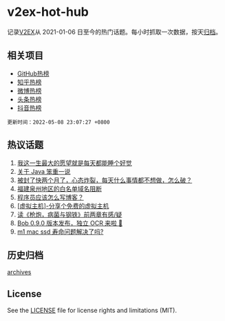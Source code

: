 # v2ex-hot-hub

 记录[V2EX](https://www.v2ex.com/)从 2021-01-06 日至今的热门话题。每小时抓取一次数据，按天[归档](archives)。
 
 ## 相关项目

- [GitHub热榜](https://github.com/lonnyzhang423/github-hot-hub)
- [知乎热榜](https://github.com/lonnyzhang423/zhihu-hot-hub)
- [微博热榜](https://github.com/lonnyzhang423/weibo-hot-hub)
- [头条热榜](https://github.com/lonnyzhang423/toutiao-hot-hub)
- [抖音热榜](https://github.com/lonnyzhang423/douyin-hot-hub)


 `更新时间：2022-05-08 23:07:27 +0800`

## 热议话题

1. [我这一生最大的愿望就是每天都能睡个好觉](https://www.v2ex.com/t/851523)
1. [关于 Java 笨重一说](https://www.v2ex.com/t/851477)
1. [被封了快两个月了，心态炸裂，每天什么事情都不想做，怎么破？](https://www.v2ex.com/t/851574)
1. [福建泉州地区的白名单域名阻断](https://www.v2ex.com/t/851525)
1. [程序员应该怎么写博客？](https://www.v2ex.com/t/851549)
1. [[虚拟主机]-分享个免费的虚拟主机](https://www.v2ex.com/t/851530)
1. [读《枪炮，病菌与钢铁》前两章有感/疑](https://www.v2ex.com/t/851538)
1. [Bob 0.9.0 版本发布，独立 OCR 来啦 🎉](https://www.v2ex.com/t/851543)
1. [m1 mac ssd 寿命问题解决了吗?](https://www.v2ex.com/t/851563)

## 历史归档

[archives](archives)

## License

See the [LICENSE](LICENSE) file for license rights and limitations (MIT).
